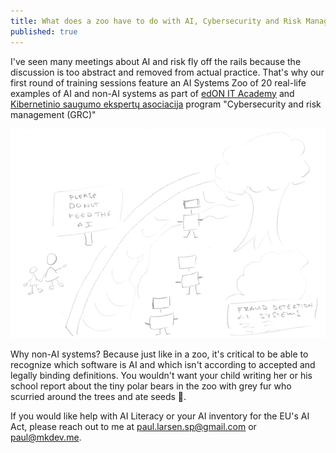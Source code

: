 ```yaml
---
title: What does a zoo have to do with AI, Cybersecurity and Risk Management?
published: true
---
```

I've seen many meetings about AI and risk fly off the rails because the discussion is too abstract and removed from actual practice. That's why our first round of training sessions feature an AI Systems Zoo of 20 real-life examples of AI and non-AI systems as part of [edON IT Academy](https://www.edon.lt) and [Kibernetinio saugumo ekspertų asociacija](https://ksea.lt) program "Cybersecurity and risk management (GRC)"

![2025-02-11-ai-zoo.png](../assets/2025-02-11-ai-zoo.png "AI Systems Zoo")

Why non-AI systems? Because just like in a zoo, it's critical to be able to recognize which software is AI and which isn't according to accepted and legally binding definitions. You wouldn't want your child writing her or his school report about the tiny polar bears in the zoo with grey fur who scurried around the trees and ate seeds 🙂.

If you would like help with AI Literacy or your AI inventory for the EU's AI Act, please reach out to me at paul.larsen.sp@gmail.com or paul@mkdev.me.
